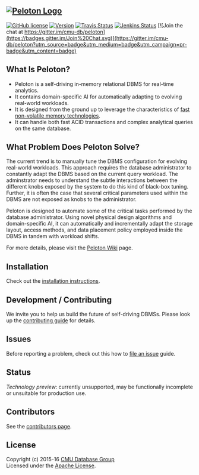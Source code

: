 <a href="http://pelotondb.org/"><img src="http://db.cs.cmu.edu/wordpress/wp-content/uploads/2016/07/peloton.jpg" alt="Peloton Logo"></a>
-----------------
[![GitHub license](https://img.shields.io/badge/license-apache-green.svg?style=flat)](https://www.apache.org/licenses/LICENSE-2.0)
[![Version](https://img.shields.io/badge/version-0.0.3-red.svg)](http://pelotondb.org/)
[![Travis Status](https://travis-ci.org/jarulraj/peloton.svg?branch=master)](https://travis-ci.org/jarulraj/peloton#)
[![Jenkins Status](http://jenkins.db.cs.cmu.edu:8080/job/Peloton-jarulraj/badge/icon)](http://jenkins.db.cs.cmu.edu:8080/job/Peloton-jarulraj/)
[![Join the chat at https://gitter.im/cmu-db/peloton](https://badges.gitter.im/Join%20Chat.svg)](https://gitter.im/cmu-db/peloton?utm_source=badge&utm_medium=badge&utm_campaign=pr-badge&utm_content=badge)

## What Is Peloton?

* Peloton is a self-driving in-memory relational DBMS for real-time analytics. 
* It contains domain-specific AI for automatically adapting to evolving real-world workloads. 
* It is designed from the ground up to leverage the characteristics of <a href="https://www.engadget.com/2015/07/28/intel-3d-memory-1000-times-faster/">fast non-volatile memory technologies</a>.
* It can handle both fast ACID transactions and complex analytical queries on the same database. 

## What Problem Does Peloton Solve?

The current trend is to manually tune the DBMS configuration for evolving real-world workloads. This approach requires the database administrator to constantly adapt the DBMS based on the current query workload. The adminstrator needs to understand the subtle interactions between the different knobs exposed by the system to do this kind of black-box tuning. Further, it is often the case that several critical parameters used within the DBMS are not exposed as knobs to the administrator.

Peloton is designed to automate some of the critical tasks performed by the database administrator. Using novel physical design algorithms and domain-specific AI, it can automatically and incrementally adapt the storage layout, access methods, and data placement policy employed inside the DBMS in tandem with workload shifts. 

For more details, please visit the [Peloton Wiki](https://github.com/cmu-db/peloton/wiki "Peloton Wiki") page.

## Installation

Check out the [installation instructions](https://github.com/cmu-db/peloton/wiki/Installation).

## Development / Contributing

We invite you to help us build the future of self-driving DBMSs. Please look up the [contributing guide](https://github.com/cmu-db/peloton/blob/master/CONTRIBUTING.md#development) for details.

## Issues

Before reporting a problem, check out this how to [file an issue](https://github.com/cmu-db/peloton/blob/master/CONTRIBUTING.md#file-an-issue) guide.

## Status

_Technology preview_: currently unsupported, may be functionally incomplete or unsuitable for production use.

## Contributors

See the [contributors page](https://github.com/cmu-db/peloton/graphs/contributors).

## License

Copyright (c) 2015-16 [CMU Database Group](http://db.cs.cmu.edu/)  
Licensed under the [Apache License](LICENSE).

